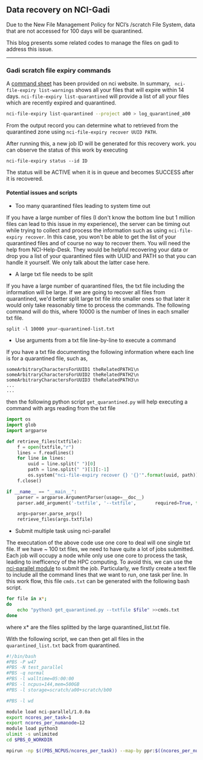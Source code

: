 ## Data recovery on NCI-Gadi

Due to the New File Management Policy for NCI’s /scratch File System, data that are not accessed for 100 days will be quarantined. 

This blog presents some related codes to manage the files on gadi to address this issue.

---

### Gadi scratch file expiry commands

A [command sheet](https://nci.org.au/sites/default/files/documents/2022-04/GadiSystem-GadiScratchFileExpiryCommands-200422-1629-37.pdf) has been provided on nci website. In summary, ``` nci-file-expiry list-warnings``` shows all your files that will expire within 14 days. ```nci-file-expiry list-quarantined``` will provide a list of all your files which are recently expired and quarantined.
```bash
nci-file-expiry list-quarantined --project a00 > log_quarantined_a00
```

From the output record you can determine what to retrieved from the quarantined zone using ```nci-file-expiry recover UUID PATH```. 

After running this, a new job ID will be generated for this recovery work. you can observe the status of this work by executing

```
nci-file-expiry status --id ID
```
The status will be ACTIVE when it is in queue and becomes SUCCESS after it is recovered.

#### Potential issues and scripts

- Too many quarantined files leading to system time out

If you have a large number of files (I don't know the bottom line but 1 million files can lead to this issue in my experience), the server can be timing out while trying to collect and process the information such as using ```nci-file-expiry recover```. In this case, you won't be able to get the list of your quarantined files and of course no way to recover them. You will need the help from NCI-Help-Desk. They would be helpful recovering your data or drop you a list of your quarantined files with UUID and PATH so that you can handle it yourself. We only talk about the latter case here.

- A large txt file needs to be split

If you have a large number of quarantined files, the txt file including the information will be large. If we are going to recover all files from quarantined, we'd better split large txt file into smaller ones so that later it would only take reasonably time to process the commands. The following command will do this, where 10000 is the number of lines in each smaller txt file.

```
split -l 10000 your-quarantined-list.txt
```

- Use arguments from a txt file line-by-line to execute a command

If you have a txt file documenting the following information where each line is for a quarantined file, such as,

```
someArbitraryCharactersForUUID1 theRelatedPATH1\n
someArbitraryCharactersForUUID2 theRelatedPATH2\n
someArbitraryCharactersForUUID3 theRelatedPATH3\n
...
...
```

then the following python script ```get_quarantined.py``` will help executing a command with args reading from the txt file
```python
import os
import glob
import argparse

def retrieve_files(txtfile):
    f = open(txtfile,"r")
    lines = f.readlines()
    for line in lines:
        uuid = line.split(" ")[0]
        path = line.split(" ")[1][:-1]
        os.system("nci-file-expiry recover {} '{}'".format(uuid, path))
    f.close()

if __name__ == "__main__":
    parser = argparse.ArgumentParser(usage=__doc__)
    parser.add_argument('-txtfile', '--txtfile',       required=True, type=str)

    args=parser.parse_args()
    retrieve_files(args.txtfile)

```

- Submit multiple task using nci-parallel

The executation of the above code use one core to deal will one single txt file. If we have ~ 100 txt files, we need to have quite a lot of jobs submitted. Each job will occupy a node while only use one core to process the task, leading to inefficency of the HPC computing. To avoid this, we can use the [nci-parallel module](https://opus.nci.org.au/display/Help/nci-parallel) to submit the job. Particularly, we firstly create a text file to include all the command lines that we want to run, one task per line. In this work flow, this file ```cmds.txt``` can be generated with the following bash script.

```bash
for file in x*;
do
    echo "python3 get_quarantined.py --txtfile $file" >>cmds.txt
done
```
where x* are the files splitted by the large quarantined_list.txt file.

With the following script, we can then get all files in the ```quarantined_list.txt``` back from quarantined.

```bash
#!/bin/bash
#PBS -P w47
#PBS -N test_parallel
#PBS -q normal
#PBS -l walltime=05:00:00
#PBS -l ncpus=144,mem=500GB
#PBS -l storage=scratch/a00+scratch/b00

#PBS -l wd

module load nci-parallel/1.0.0a
export ncores_per_task=1
export ncores_per_numanode=12
module load python3
ulimit -s unlimited
cd $PBS_O_WORKDIR

mpirun -np $((PBS_NCPUS/ncores_per_task)) --map-by ppr:$((ncores_per_numanode/ncores_per_task)):NUMA:PE=${ncores_per_task} nci-parallel --input-file cmds.txt --timeout 10000
```

